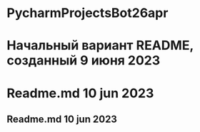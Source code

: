 # PycharmProjectsBot26apr
# Начальный вариант README, созданный 9 июня 2023 
# Readme.md 10 jun 2023
## Readme.md 10 jun 2023
